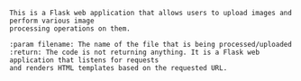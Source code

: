 
    
    This is a Flask web application that allows users to upload images and perform various image
    processing operations on them.
    
    :param filename: The name of the file that is being processed/uploaded
    :return: The code is not returning anything. It is a Flask web application that listens for requests
    and renders HTML templates based on the requested URL.
   